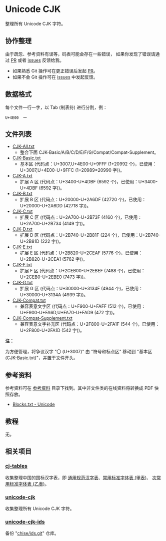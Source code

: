 # Unicode CJK

整理所有 Unicode CJK 字符。

## 协作整理

由于疏忽、参考资料有误等，码表可能会存在一些错误，
如果你发现了错误请通过 [PR] 或者 [issues] 反馈给我。

+ 如果熟悉 Git 操作可在更正错误后发起 [PR]。
+ 如果不会 Git 操作可在 [issues] 中发起反馈。

[PR]: https://github.com/kitty-panics/unicode-cjk/pulls
[issues]: https://github.com/kitty-panics/unicode-cjk/issues

## 数据格式

每个文件一行一字，以 Tab (制表符) 进行分割，例：

```Text
U+4E00	一
```

## 文件列表

+ [CJK-All.txt](CJK-All.txt)
    + 整合下面 CJK-Basic/A/B/C/D/E/F/G/Compat/Compat-Supplement。
+ [CJK-Basic.txt](CJK-Basic.txt)
    + 基本区 (代码点：U+3007,U+4E00-U+9FFF (1+20992 个)，已使用：U+3007,U+4E00-U+9FFC (1+20989=20990 字))。
+ [CJK-A.txt](CJK-A.txt)
    + 扩展 A 区 (代码点：U+3400-U+4DBF (6592 个)，已使用：U+3400-U+4DBF (6592 字))。
+ [CJK-B.txt](CJK-B.txt)
    + 扩展 B 区 (代码点：U+20000-U+2A6DF (42720 个)，已使用：U+20000-U+2A6DD (42718 字))。
+ [CJK-C.txt](CJK-C.txt)
    + 扩展 C 区 (代码点：U+2A700-U+2B73F (4160 个)，已使用：U+2A700-U+2B734 (4149 字))。
+ [CJK-D.txt](CJK-D.txt)
    + 扩展 D 区 (代码点：U+2B740-U+2B81F (224 个)，已使用：U+2B740-U+2B81D (222 字))。
+ [CJK-E.txt](CJK-E.txt)
    + 扩展 E 区 (代码点：U+2B820-U+2CEAF (5776 个)，已使用：U+2B820-U+2CEA1 (5762 字))。
+ [CJK-F.txt](CJK-F.txt)
    + 扩展 F 区 (代码点：U+2CEB00-U+2EBEF (7488 个)，已使用：U+2CEB0-U+2EBE0 (7473 字))。
+ [CJK-G.txt](CJK-G.txt)
    + 扩展 G 区 (代码点：U+30000-U+3134F (4944 个)，已使用：U+30000-U+3134A (4939 字))。
+ [CJK-Compat.txt](CJK-Compat.txt)
    + 兼容表意文字区 (代码点：U+F900-U+FAFF (512 个)，已使用：U+F900-U+FA6D,U+FA70-U+FAD9 (472 字))。
+ [CJK-Compat-Supplement.txt](CJK-Compat-Supplement.txt)
    + 兼容表意文字补充区 (代码点：U+2F800-U+2FA1F (544 个)，已使用：U+2F800-U+2FA1D (542 字))。

**注：**

为方便管理，将争议汉字 "〇 (U+3007)" 由 "符号和标点区" 移动到 "基本区 (CJK-Basic.txt)"，并置于文件开头。

## 参考资料

参考资料可在 [参考资料] 目录下找到。其中非文件类的在线资料将转换成 PDF 快照存放。

+ [Blocks.txt - Unicode]

[参考资料]: 参考资料
[Blocks.txt - Unicode]: https://www.unicode.org/Public/UCD/latest/ucd/Blocks.txt

## 教程

无。

## 相关项目

### [cj-tables]

收集整理中国的国标汉字表，即 [通用规范汉字表]、[常用标准字体表 (甲表)]、
[次常用标准字体表 (乙表)]。

[cj-tables]: https://github.com/kitty-panics/cj-tables
[通用规范汉字表]: https://zh.wikipedia.org/wiki/%E9%80%9A%E7%94%A8%E8%A7%84%E8%8C%83%E6%B1%89%E5%AD%97%E8%A1%A8
[常用标准字体表 (甲表)]: https://zh.wikipedia.org/wiki/%E5%B8%B8%E7%94%A8%E5%9C%8B%E5%AD%97%E6%A8%99%E6%BA%96%E5%AD%97%E9%AB%94%E8%A1%A8
[次常用标准字体表 (乙表)]: https://baike.baidu.com/item/%E6%AC%A1%E5%B8%B8%E7%94%A8%E5%9B%BD%E5%AD%97%E6%A0%87%E5%87%86%E5%AD%97%E4%BD%93%E8%A1%A8

### [unicode-cjk]

收集整理所有 Unicode CJK 字符。

[unicode-cjk]: https://github.com/kitty-panics/unicode-cjk

### [unicode-cjk-ids]

备份 "[chise/ids.git]" 仓库。

[unicode-cjk-ids]: https://github.com/kitty-panics/unicode-cjk-ids
[chise/ids.git]: http://git.chise.org/git/chise/ids.git
